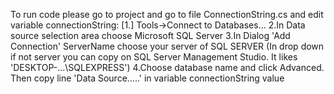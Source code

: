 To run code please go to project and go to file ConnectionString.cs and edit variable connectionString:
  [1.] Tools->Connect to Databases...
  2.In Data source selection area choose Microsoft SQL Server
  3.In Dialog 'Add Connection' ServerName choose your server of SQL SERVER (In drop down if not server you can copy on
  SQL Server Management Studio. It likes 'DESKTOP-...\SQLEXPRESS')
  4.Choose database name and click Advanced. Then copy line 'Data Source.....' in variable connectionString value
  
